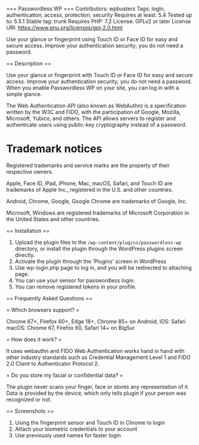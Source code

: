 === Passwordless WP ===
Contributors: wpbusters
Tags: login, authentication, access, protection, security
Requires at least: 5.4
Tested up to: 5.5.1
Stable tag: trunk
Requires PHP: 7.2
License: GPLv2 or later
License URI: https://www.gnu.org/licenses/gpl-2.0.html

Use your glance or fingerprint using Touch ID or Face ID for easy and secure access. Improve your authentication security; you do not need a password.

== Description ==

Use your glance or fingerprint with Touch ID or Face ID for easy and secure access. Improve your authentication security; you do not need a password.
When you enable Passwordless WP on your site, you can log in with a simple glance.

The Web Authentication API (also known as WebAuthn) is a specification written by the W3C and FIDO, with the participation of Google, Mozilla, Microsoft, Yubico, and others. The API allows servers to register and authenticate users using public-key cryptography instead of a password.

# Trademark notices

Registered trademarks and service marks are the property of their respective owners.

Apple, Face ID, iPad, iPhone, Mac, macOS, Safari, and Touch ID are trademarks of Apple Inc., registered in the U.S. and other countries.

Android, Chrome, Google, Google Chrome are trademarks of Google, Inc.

Microsoft, Windows are registered trademarks of Microsoft Corporation in the United States and other countries.

== Installation ==

1. Upload the plugin files to the `/wp-content/plugins/passwordless-wp` directory, or install the plugin through the WordPress plugins screen directly.
2. Activate the plugin through the 'Plugins' screen in WordPress
3. Use wp-login.php page to log in, and you will be redirected to attaching page.
4. You can use your sensor for passwordless login.
5. You can remove registered tokens in your profile.

== Frequently Asked Questions ==

= Which browsers support? =

Chrome 67+, Firefox 60+, Edge 18+, Chrome 85+ on Android,
iOS: Safari
macOS: Chrome 67, Firefox 60, Safari 14+ on BigSur

= How does it work? =

It uses webauthn and FIDO
Web Authentication works hand in hand with other industry standards such as Credential Management Level 1 and FIDO 2.0 Client to Authenticator Protocol 2.

= Do you store my facial or confidential data? =

The plugin never scans your finger, face or stores any representation of it. Data is provided by the device, which only tells plugin if your person was recognized or not.

== Screenshots ==

1. Using the fingerprint sensor and Touch ID in Chrome to login
2. Attach your biometric credentials to your account
3. Use previously used names for faster login
